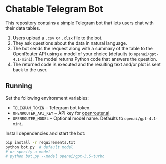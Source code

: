 # Chatable Telegram Bot

This repository contains a simple Telegram bot that lets users chat with their data tables.

1. Users upload a `.csv` or `.xlsx` file to the bot.
2. They ask questions about the data in natural language.
3. The bot sends the request along with a summary of the table to the OpenRouter API using a model of your choice (defaults to `openai/gpt-4.1-mini`). The model returns Python code that answers the question.
4. The returned code is executed and the resulting text and/or plot is sent back to the user.

## Running

Set the following environment variables:

- `TELEGRAM_TOKEN` – Telegram bot token.
- `OPENROUTER_API_KEY` – API key for [openrouter.ai](https://openrouter.ai/).
- `OPENROUTER_MODEL` – Optional model name. Defaults to `openai/gpt-4.1-mini`.

Install dependencies and start the bot:

```bash
pip install -r requirements.txt
python bot.py  # default model
# or specify a model
# python bot.py --model openai/gpt-3.5-turbo
```
